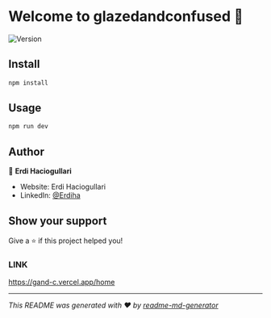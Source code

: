# Welcome to glazedandconfused 👋
![Version](https://img.shields.io/badge/version-0.1.0-blue.svg?cacheSeconds=2592000)

## Install

```sh
npm install
```

## Usage

```sh
npm run dev
```

## Author

👤 **Erdi Haciogullari**

* Website: Erdi Haciogullari
* LinkedIn: [@Erdiha](https://linkedin.com/in/Erdiha)

## Show your support

Give a ⭐️ if this project helped you!

### LINK
https://gand-c.vercel.app/home

***
_This README was generated with ❤️ by [readme-md-generator](https://github.com/kefranabg/readme-md-generator)_
